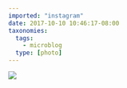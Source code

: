 ```yaml
---
imported: "instagram"
date: 2017-10-10 10:46:17-08:00
taxonomies:
  tags:
    - microblog
  type: [photo]
---
```

![](/media/images/photos/2017/10/c1b924c1cdc4cf8e0b815a9347dce8aa.jpg)

